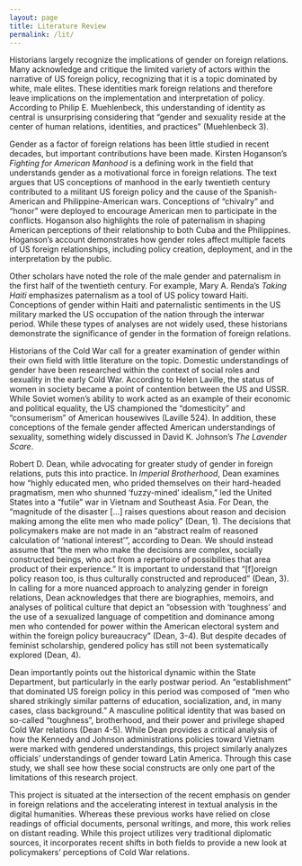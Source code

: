 ```yaml
---
layout: page
title: Literature Review
permalink: /lit/
---
```


<p>Historians largely recognize the implications of gender on foreign relations. Many acknowledge and critique the limited variety of actors within the narrative of US foreign policy, recognizing that it is a topic dominated by white, male elites. These identities mark foreign relations and therefore leave implications on the implementation and interpretation of policy. According to Philip E. Muehlenbeck, this understanding of identity as central is unsurprising considering that “gender and sexuality reside at the center of human relations, identities, and practices” (Muehlenbeck 3).</p>
<p>Gender as a factor of foreign relations has been little studied in recent decades, but important contributions have been made. Kirsten Hoganson’s <i>Fighting for American Manhood</i> is a defining work in the field that understands gender as a motivational force in foreign relations. The text argues that US conceptions of manhood in the early twentieth century contributed to a militant US foreign policy and the cause of the Spanish-American and Philippine-American wars. Conceptions of “chivalry” and “honor” were deployed to encourage American men to participate in the conflicts. Hoganson also highlights the role of paternalism in shaping American perceptions of their relationship to both Cuba and the Philippines. Hoganson’s account demonstrates how gender roles affect multiple facets of US foreign relationships, including policy creation, deployment, and in the interpretation by the public.</p>
<p>Other scholars have noted the role of the male gender and paternalism in the first half of the twentieth century. For example, Mary A. Renda’s <i>Taking Haiti</i> emphasizes paternalism as a tool of US policy toward Haiti. Conceptions of gender within Haiti and paternalistic sentiments in the US military marked the US occupation of the nation through the interwar period. While these types of analyses are not widely used, these historians demonstrate the significance of gender in the formation of foreign relations. </p>
<p>Historians of the Cold War call for a greater examination of gender within their own field with little literature on the topic. Domestic understandings of gender have been researched within the context of social roles and sexuality in the early Cold War. According to Helen Laville, the status of women in society became a point of contention between the US and USSR. While Soviet women’s ability to work acted as an example of their economic and political equality, the US championed the “domesticity” and “consumerism” of American housewives (Laville 524). In addition, these conceptions of the female gender affected American understandings of sexuality, something widely discussed in David K. Johnson’s <i>The Lavender Scare</i>.</p>
<p>Robert D. Dean, while advocating for greater study of gender in foreign relations, puts this into practice. In <i>Imperial Brotherhood</i>, Dean examines how “highly educated men, who prided themselves on their hard-headed pragmatism, men who shunned ‘fuzzy-mined’ idealism,” led the United States into a “futile” war in Vietnam and Southeast Asia. For Dean, the “magnitude of the disaster […] raises questions about reason and decision making among the elite men who made policy” (Dean, 1). The decisions that policymakers make are not made in an “abstract realm of reasoned calculation of ‘national interest’”, according to Dean. We should instead assume that “the men who make the decisions are complex, socially constructed beings, who act from a repertoire of possibilities that area product of their experience.” It is important to understand that “[f]oreign policy reason too, is thus culturally constructed and reproduced” (Dean, 3). In calling for a more nuanced approach to analyzing gender in foreign relations, Dean acknowledges that there are biographies, memoirs, and analyses of political culture that depict an “obsession with ‘toughness’ and the use of a sexualized language of competition and dominance among men who contended for power within the American electoral system and within the foreign policy bureaucracy” (Dean, 3-4). But despite decades of feminist scholarship, gendered policy has still not been systematically explored (Dean, 4).</p>
<p>Dean importantly points out the historical dynamic within the State Department, but particularly in the early postwar period. An “establishment” that dominated US foreign policy in this period was composed of “men who shared strikingly similar patterns of education, socialization, and, in many cases, class background.” A masculine political identity that was based on so-called “toughness”, brotherhood, and their power and privilege shaped Cold War relations (Dean 4-5). While Dean provides a critical analysis of how the Kennedy and Johnson administrations policies toward Vietnam were marked with gendered understandings, this project similarly analyzes officials’ understandings of gender toward Latin America. Through this case study, we shall see how these social constructs are only one part of the limitations of this research project.</p>
<p>This project is situated at the intersection of the recent emphasis on gender in foreign relations and the accelerating interest in textual analysis in the digital humanities. Whereas these previous works have relied on close readings of official documents, personal writings, and more, this work relies on distant reading. While this project utilizes very traditional diplomatic sources, it incorporates recent shifts in both fields to provide a new look at policymakers’ perceptions of Cold War relations. </p>


